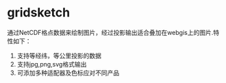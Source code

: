 # gridsketch

通过NetCDF格点数据来绘制图片，经过投影输出适合叠加在webgis上的图片.特性如下：
1. 支持等经纬，等公里投影的数据
2. 支持jpg,png,svg格式输出
3. 可添加多种适配器及色标应对不同产品
